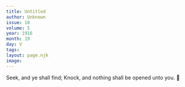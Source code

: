 ```yaml
---
title: Untitled
author: Unknown
issue: 10
volume: 5
year: 1916
month: 19
day: V
tags:
layout: page.njk
image:
---
```

Seek, and ye shall find; Knock, and nothing shall be opened unto you. 

